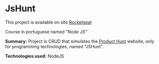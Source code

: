 # JsHunt

This project is available on site [Rocketseat](https://rocketseat.com.br/starter)

Course in portuguese named  *"Node JS"*

**Summary:** Project is CRUD that simulates the [Product Hunt](https://www.producthunt.com/) website, only for programming technologies, named "JSHunt".

**Technologies used:** NodeJS
